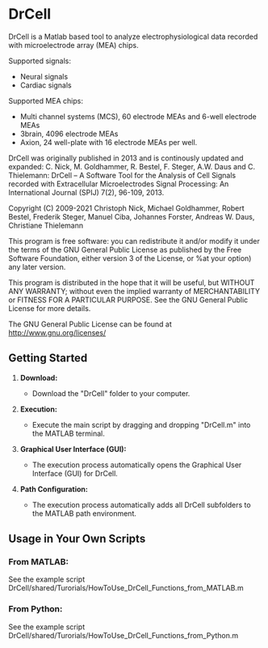 # DrCell


DrCell is a Matlab based tool to analyze electrophysiological data recorded with microelectrode array (MEA) chips.

Supported signals:
- Neural signals
- Cardiac signals

Supported MEA chips:
- Multi channel systems (MCS), 60 electrode MEAs and 6-well electrode MEAs
- 3brain, 4096 electrode MEAs
- Axion, 24 well-plate with 16 electrode MEAs per well.


DrCell was originally published in 2013 and is continously updated and expanded:
C. Nick, M. Goldhammer, R. Bestel, F. Steger, A.W. Daus and C. Thielemann: 
DrCell – A Software Tool for the Analysis of Cell Signals recorded with Extracellular Microelectrodes Signal Processing: 
An International Journal (SPIJ) 7(2), 96-109, 2013.

Copyright (C) 2009-2021 Christoph Nick, Michael Goldhammer, Robert
Bestel, Frederik Steger, Manuel Ciba, Johannes Forster, Andreas W. Daus, Christiane Thielemann

This program is free software: you can redistribute it and/or modify
it under the terms of the GNU General Public License as published by
the Free Software Foundation, either version 3 of the License, or
%at your option) any later version.

This program is distributed in the hope that it will be useful,
but WITHOUT ANY WARRANTY; without even the implied warranty of
MERCHANTABILITY or FITNESS FOR A PARTICULAR PURPOSE.  See the
GNU General Public License for more details.

The GNU General Public License can be found at http://www.gnu.org/licenses/


## Getting Started

1. **Download:**
   - Download the "DrCell" folder to your computer.

2. **Execution:**
   - Execute the main script by dragging and dropping "DrCell.m" into the MATLAB terminal.

3. **Graphical User Interface (GUI):**
   - The execution process automatically opens the Graphical User Interface (GUI) for DrCell.

4. **Path Configuration:**
   - The execution process automatically adds all DrCell subfolders to the MATLAB path environment.

## Usage in Your Own Scripts

### From MATLAB:
See the example script DrCell/shared/Turorials/HowToUse_DrCell_Functions_from_MATLAB.m

### From Python:
See the example script DrCell/shared/Turorials/HowToUse_DrCell_Functions_from_Python.m
